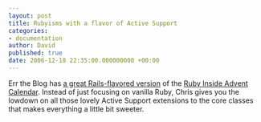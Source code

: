 ```yaml
---
layout: post
title: Rubyisms with a flavor of Active Support
categories:
- documentation
author: David
published: true
date: 2006-12-18 22:35:00.000000000 +00:00
---
```

<p>Err the Blog has <a href="http://errtheblog.com/post/44">a great Rails-flavored version</a> of the <a href="http://www.rubyinside.com/advent2006/">Ruby Inside Advent Calendar</a>. Instead of just focusing on vanilla Ruby, Chris gives you the lowdown on all those lovely Active Support extensions to the core classes that makes everything a little bit sweeter.</p>